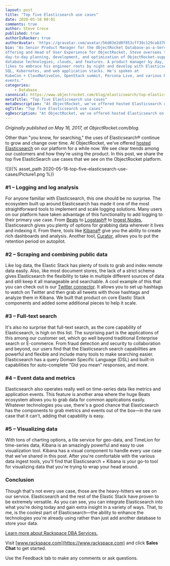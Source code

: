 ```yaml
---
layout: post
title: "Top five Elasticsearch use cases"
date: 2020-05-18 00:01
comments: true
author: Steve Croce
published: true
authorIsRacker: true
authorAvatar: 'https://gravatar.com/avatar/56d03e2d0f853cff39c129cab3761d49'
bio: "As Senior Product Manager for the ObjectRocket Database-as-a-Service
offering and Head of User Experience for ObjectRocket, Steve oversees the
day-to-day planning, development, and optimization of ObjectRocket-supported
database technologies, clouds, and features. A product manager by day, he still
likes to embrace his engineer roots by night and develop with Elasticsearch,
SQL, Kubernetes, and web application stacks. He's spoken at
KubeCon + CloudNativeCon, OpenStack summit, Percona Live, and various Rackspace
events."
categories:
    - Database
canonical: https://www.objectrocket.com/blog/elasticsearch/top-elasticsearch-use-cases/
metaTitle: "Top five Elasticsearch use cases"
metaDescription: "At ObjectRocket, we've offered hosted Elasticsearch on our platform for a while now. We see clear trends among our customers and how they're using the product."
ogTitle: "Top five Elasticsearch use cases"
ogDescription: "At ObjectRocket, we've offered hosted Elasticsearch on our platform for a while now. We see clear trends among our customers and how they're using the product."
---
```


*Originally published on May 16, 2017, at ObjectRocket.com/blog.*

Other than "you know, for searching," the uses of Elasticsearch&reg; continue to grow and
change over time. At ObjectRocket, we've offered
[hosted Elasticsearch](https://www.objectrocket.com/managed-elasticsearch/) on our platform
for a while now. We see clear trends among our customers and how they're using the product.
In this post, we share the top five ElasticSearch use cases that we see on the
ObjectRocket platform.

<!-- more -->

![]({% asset_path 2020-05-18-top-five-elasticsearch-use-cases/Picture1.png %})

### #1 – Logging and log analysis

For anyone familiar with Elasticsearch, this one should be no surprise. The ecosystem
built up around Elasticsearch has made it one of the most straightforward tools to
implement and scale logging solutions. Many users on our platform have taken advantage
of this functionality to add logging to their primary use case. From 
[Beats](https://www.elastic.co/beats/) to [Logstash&reg;](https://www.elastic.co/logstash)
to [Ingest Nodes](https://www.elastic.co/guide/en/elasticsearch/reference/current/ingest.html),
Elasticsearch gives you plenty of options for grabbing data wherever it
lives and indexing it. From there, tools like [Kibana&reg;](https://www.elastic.co/kibana)
give you the ability to create rich dashboards and analysis. Another tool,
[Curator](https://www.elastic.co/guide/en/elasticsearch/client/curator/5.8/index.html),
allows you to put the retention period on autopilot.

### #2 – Scraping and combining public data

Like log data, the Elastic Stack has plenty of tools to grab and index remote data
easily. Also, like most document stores, the lack of a strict schema gives Elasticsearch
the flexibility to take in multiple different sources of data and still keep it all
manageable and searchable. A cool example of this that you can check out is our 
[Twitter connector](https://docs.objectrocket.com/twitter_to_elasticsearch.html?_ga=2.133731274.593289780.1589200458-1838016293.1580152479).
It allows you to set up hashtags to watch on Twitter and then grab all tweets with those
hashtags and analyze them in Kibana. We built that product on core Elastic Stack components
and added some additional pieces to help it scale.

### #3 – Full-text search

It's also no surprise that full-text search, as the core capability of Elasticsearch, is
high on this list. The surprising part is the applications of this among our customer set,
which go well beyond traditional Enterprise search or E-commerce. From fraud detection and
security to collaboration and beyond, our users find that the Elasticsearch search capabilities
are powerful and flexible and include many tools to make searching easier. Elasticsearch has
a query Domain Specific Language (DSL) and built-in capabilities for auto-complete
"Did you mean" responses, and more.

### #4 – Event data and metrics

Elasticsearch also operates really well on time-series data like metrics and application
events. This feature is another area where the huge Beats ecosystem allows you to grab data
for common applications easily. Whatever technologies you use, there's a good chance that
Elasticsearch has the components to grab metrics and events out of the box&mdash;in the rare
case that it can't, adding that capability is easy.

### #5 – Visualizing data

With tons of charting options, a tile service for geo-data, and TimeLion for time-series
data, Kibana is an amazingly powerful and easy to use visualization tool. Kibana has a
visual component to handle every use case that we've shared in this post. After you're
comfortable with the various data ingest tools, you'll find that Elasticsearch + Kibana
is your go-to tool for visualizing data that you're trying to wrap your head around.

### Conclusion

Though that's not every use case, those are the heavy-hitters we see on our service.
Elasticsearch and the rest of the Elastic Stack have proven to be extremely versatile.
As you can see, you can integrate Elasticsearch into what you're doing today and gain extra
insight in a variety of ways. That, to me, is the coolest part of Elasticsearch&mdash;the
ability to enhance the technologies you're already using rather than just add another
database to store your data.

<a class="cta purple" id="cta" href="https://www.rackspace.com/data/dba-services">Learn more about Rackspace DBA Services.</a>

Visit [www.rackspace.com](https://www.rackspace.com) and click **Sales Chat**
to get started.

Use the Feedback tab to make any comments or ask questions.

